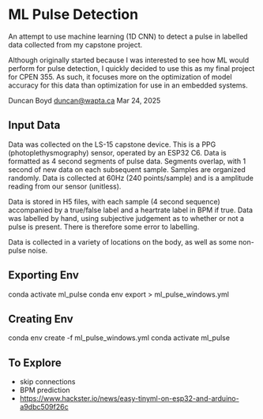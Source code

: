 # ML Pulse Detection

An attempt to use machine learning (1D CNN) to detect a pulse in labelled data collected from my capstone project.

Although originally started because I was interested to see how ML would perform for pulse detection, I quickly decided to
use this as my final project for CPEN 355. As such, it focuses more on the optimization of model accuracy for this data than
optimization for use in an embedded systems.

Duncan Boyd
duncan@wapta.ca
Mar 24, 2025

## Input Data

Data was collected on the LS-15 capstone device. This is a PPG (photoplethysmography) sensor, operated by an ESP32 C6. Data is formatted as 4 second segments of pulse data.
Segments overlap, with 1 second of new data on each subsequent sample. Samples are organized randomly. Data is collected at 60Hz (240 points/sample) and is a amplitude reading from our sensor (unitless).

Data is stored in H5 files, with each sample (4 second sequence) accompanied by a true/false label and a heartrate label in BPM if true. Data was labelled by hand, using subjective judgement as to whether or not a pulse is present. There is therefore some error to labelling.

Data is collected in a variety of locations on the body, as well as some non-pulse noise.

## Exporting Env

conda activate ml_pulse
conda env export > ml_pulse_windows.yml

## Creating Env

conda env create -f ml_pulse_windows.yml
conda activate ml_pulse

## To Explore

- skip connections
- BPM prediction
- https://www.hackster.io/news/easy-tinyml-on-esp32-and-arduino-a9dbc509f26c
